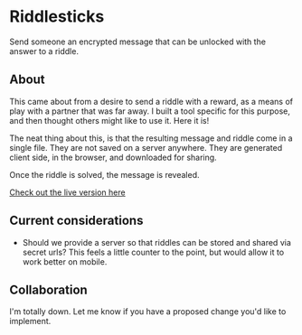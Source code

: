 # Riddlesticks

Send someone an encrypted message that can be unlocked with the answer to a riddle.

## About
This came about from a desire to send a riddle with a reward, as a means of play with a partner that was far away. I built a tool specific for this purpose, and then thought others might like to use it. Here it is!

The neat thing about this, is that the resulting message and riddle come in a single file. They are not saved on a server anywhere. They are generated client side, in the browser, and downloaded for sharing. 

Once the riddle is solved, the message is revealed.

[Check out the live version here](https://riddlesticks.corylogan.com)

## Current considerations
- Should we provide a server so that riddles can be stored and shared via secret urls? This feels a little counter to the point, but would allow it to work better on mobile.

## Collaboration
I'm totally down. Let me know if you have a proposed change you'd like to implement.
